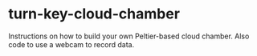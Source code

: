 # turn-key-cloud-chamber
Instructions on how to build your own Peltier-based cloud chamber. Also code to use a webcam to record data.
